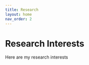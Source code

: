 ```yaml
---
title: Research
layout: home
nav_order: 2
---
```

# Research Interests
Here are my research interests


